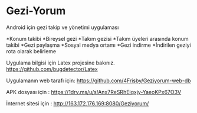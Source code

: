 # Gezi-Yorum
Android için gezi takip ve yönetimi uygulaması

*Konum takibi
*Bireysel gezi
*Takım gezisi
*Takım üyeleri arasında konum takibi
*Gezi paylaşma
*Sosyal medya ortamı
*Gezi indirme
*İndirilen geziyi rota olarak belirleme

Uygulama bilgisi için Latex projesine bakınız. 
https://github.com/bugdetector/Latex

Uygulamanın web tarafı için: 
https://github.com/4Frisby/Geziyorum-web-db

APK dosyası için : https://1drv.ms/u/s!Anx7ReSRhEiqxjy-YaeoKPx67O3V

İnternet sitesi için : http://163.172.176.169:8080/Geziyorum/
